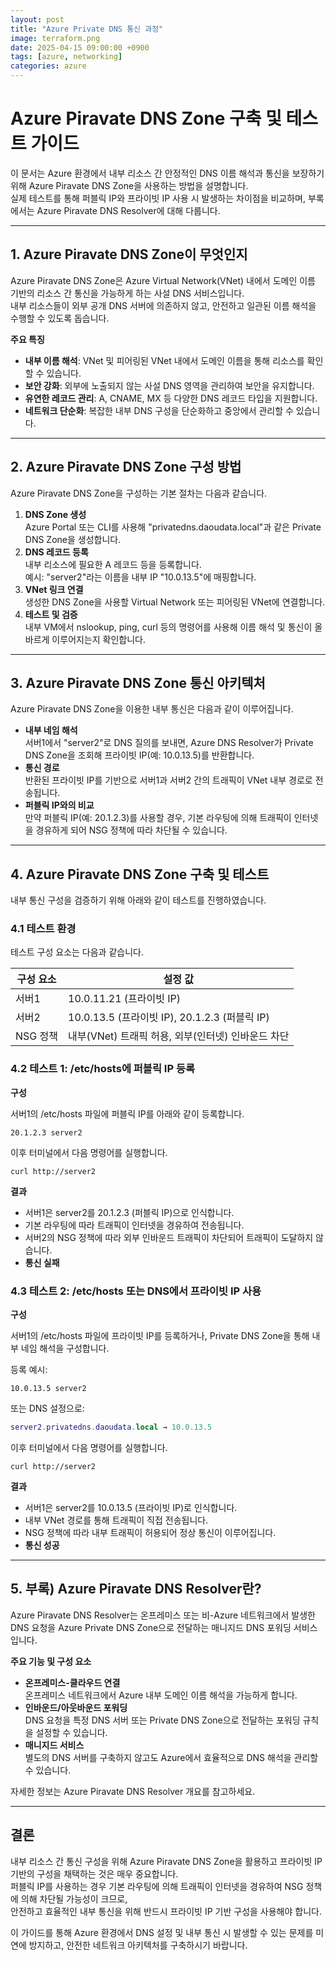 ```yaml
---
layout: post
title: "Azure Private DNS 통신 과정"
image: terraform.png
date: 2025-04-15 09:00:00 +0900
tags: [azure, networking]
categories: azure
---
```

# Azure Piravate DNS Zone 구축 및 테스트 가이드

이 문서는 Azure 환경에서 내부 리소스 간 안정적인 DNS 이름 해석과 통신을 보장하기 위해 Azure Piravate DNS Zone을 사용하는 방법을 설명합니다.  
실제 테스트를 통해 퍼블릭 IP와 프라이빗 IP 사용 시 발생하는 차이점을 비교하며, 부록에서는 Azure Piravate DNS Resolver에 대해 다룹니다.

---

## 1. Azure Piravate DNS Zone이 무엇인지

Azure Piravate DNS Zone은 Azure Virtual Network(VNet) 내에서 도메인 이름 기반의 리소스 간 통신을 가능하게 하는 사설 DNS 서비스입니다.  
내부 리소스들이 외부 공개 DNS 서버에 의존하지 않고, 안전하고 일관된 이름 해석을 수행할 수 있도록 돕습니다.

**주요 특징**

- **내부 이름 해석**: VNet 및 피어링된 VNet 내에서 도메인 이름을 통해 리소스를 확인할 수 있습니다.
- **보안 강화**: 외부에 노출되지 않는 사설 DNS 영역을 관리하여 보안을 유지합니다.
- **유연한 레코드 관리**: A, CNAME, MX 등 다양한 DNS 레코드 타입을 지원합니다.
- **네트워크 단순화**: 복잡한 내부 DNS 구성을 단순화하고 중앙에서 관리할 수 있습니다.

---

## 2. Azure Piravate DNS Zone 구성 방법

Azure Piravate DNS Zone을 구성하는 기본 절차는 다음과 같습니다.

1. **DNS Zone 생성**  
   Azure Portal 또는 CLI를 사용해 "privatedns.daoudata.local"과 같은 Private DNS Zone을 생성합니다.
2. **DNS 레코드 등록**  
   내부 리소스에 필요한 A 레코드 등을 등록합니다.  
   예시: "server2"라는 이름을 내부 IP "10.0.13.5"에 매핑합니다.
3. **VNet 링크 연결**  
   생성한 DNS Zone을 사용할 Virtual Network 또는 피어링된 VNet에 연결합니다.
4. **테스트 및 검증**  
   내부 VM에서 nslookup, ping, curl 등의 명령어를 사용해 이름 해석 및 통신이 올바르게 이루어지는지 확인합니다.

---

## 3. Azure Piravate DNS Zone 통신 아키텍처

Azure Piravate DNS Zone을 이용한 내부 통신은 다음과 같이 이루어집니다.

- **내부 네임 해석**  
  서버1에서 "server2"로 DNS 질의를 보내면, Azure DNS Resolver가 Private DNS Zone을 조회해 프라이빗 IP(예: 10.0.13.5)를 반환합니다.
- **통신 경로**  
  반환된 프라이빗 IP를 기반으로 서버1과 서버2 간의 트래픽이 VNet 내부 경로로 전송됩니다.
- **퍼블릭 IP와의 비교**  
  만약 퍼블릭 IP(예: 20.1.2.3)를 사용할 경우, 기본 라우팅에 의해 트래픽이 인터넷을 경유하게 되어 NSG 정책에 따라 차단될 수 있습니다.

---

## 4. Azure Piravate DNS Zone 구축 및 테스트

내부 통신 구성을 검증하기 위해 아래와 같이 테스트를 진행하였습니다.

### 4.1 테스트 환경

테스트 구성 요소는 다음과 같습니다.

| 구성 요소   | 설정 값                                      |
|-------------|----------------------------------------------|
| 서버1       | 10.0.11.21 (프라이빗 IP)                      |
| 서버2       | 10.0.13.5 (프라이빗 IP), 20.1.2.3 (퍼블릭 IP)   |
| NSG 정책    | 내부(VNet) 트래픽 허용, 외부(인터넷) 인바운드 차단   |

### 4.2 테스트 1: /etc/hosts에 퍼블릭 IP 등록

**구성**

서버1의 /etc/hosts 파일에 퍼블릭 IP를 아래와 같이 등록합니다.

```curl
20.1.2.3 server2
```

이후 터미널에서 다음 명령어를 실행합니다.

```curl
curl http://server2
```

**결과**

- 서버1은 server2를 20.1.2.3 (퍼블릭 IP)으로 인식합니다.
- 기본 라우팅에 따라 트래픽이 인터넷을 경유하여 전송됩니다.
- 서버2의 NSG 정책에 따라 외부 인바운드 트래픽이 차단되어 트래픽이 도달하지 않습니다.
- **통신 실패**

### 4.3 테스트 2: /etc/hosts 또는 DNS에서 프라이빗 IP 사용

**구성**

서버1의 /etc/hosts 파일에 프라이빗 IP를 등록하거나, Private DNS Zone을 통해 내부 네임 해석을 구성합니다.

등록 예시:

```curl
10.0.13.5 server2
```

또는 DNS 설정으로:

```lua
server2.privatedns.daoudata.local → 10.0.13.5
```

이후 터미널에서 다음 명령어를 실행합니다.

```curl
curl http://server2
```

**결과**

- 서버1은 server2를 10.0.13.5 (프라이빗 IP)로 인식합니다.
- 내부 VNet 경로를 통해 트래픽이 직접 전송됩니다.
- NSG 정책에 따라 내부 트래픽이 허용되어 정상 통신이 이루어집니다.
- **통신 성공**

---

## 5. 부록) Azure Piravate DNS Resolver란?

Azure Piravate DNS Resolver는 온프레미스 또는 비-Azure 네트워크에서 발생한 DNS 요청을 Azure Private DNS Zone으로 전달하는 매니지드 DNS 포워딩 서비스입니다.

**주요 기능 및 구성 요소**

- **온프레미스-클라우드 연결**  
  온프레미스 네트워크에서 Azure 내부 도메인 이름 해석을 가능하게 합니다.
- **인바운드/아웃바운드 포워딩**  
  DNS 요청을 특정 DNS 서버 또는 Private DNS Zone으로 전달하는 포워딩 규칙을 설정할 수 있습니다.
- **매니지드 서비스**  
  별도의 DNS 서버를 구축하지 않고도 Azure에서 효율적으로 DNS 해석을 관리할 수 있습니다.

자세한 정보는 Azure Piravate DNS Resolver 개요를 참고하세요.

---

## 결론

내부 리소스 간 통신 구성을 위해 Azure Piravate DNS Zone을 활용하고 프라이빗 IP 기반의 구성을 채택하는 것은 매우 중요합니다.  
퍼블릭 IP를 사용하는 경우 기본 라우팅에 의해 트래픽이 인터넷을 경유하여 NSG 정책에 의해 차단될 가능성이 크므로,  
안전하고 효율적인 내부 통신을 위해 반드시 프라이빗 IP 기반 구성을 사용해야 합니다.

이 가이드를 통해 Azure 환경에서 DNS 설정 및 내부 통신 시 발생할 수 있는 문제를 미연에 방지하고, 안전한 네트워크 아키텍처를 구축하시기 바랍니다.
